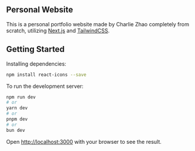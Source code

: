 ## Personal Website

This is a personal portfolio website made by Charlie Zhao completely from scratch, utilizing [Next.js](https://nextjs.org/) and [TailwindCSS](https://tailwindcss.com/). 

## Getting Started

Installing dependencies: 
```bash
npm install react-icons --save
```

To run the development server:

```bash
npm run dev
# or
yarn dev
# or
pnpm dev
# or
bun dev
```

Open [http://localhost:3000](http://localhost:3000) with your browser to see the result.
